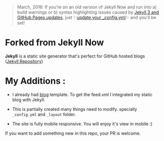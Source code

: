 > March, 2016: If you're on an old version of Jekyll Now and run into a) build warnings or b) syntax highlighting issues caused by [Jekyll 3 and GitHub Pages updates](https://github.com/blog/2100-github-pages-now-faster-and-simpler-with-jekyll-3-0), just :sparkles:[update your _config.yml](https://github.com/barryclark/jekyll-now/pull/445/files):sparkles: and you'll be set!

# Forked from Jekyll Now

**Jekyll** is a static site generator that's perfect for GitHub hosted blogs ([Jekyll Repository](https://github.com/jekyll/jekyll))

# My Additions :

* I already had [blog](http://s-hacker.info/blog/gsoc16/subcat.html) template. To get the feed.xml I integrated my static blog with Jekyll.

* This is partially created many things need to modify. specially `_config.yml`
and `_layout` folder.

* The site is fully mobile responsive. You will enjoy it's view in mobile :) 

If you want to add something new in this repo, your PR is welcome.
